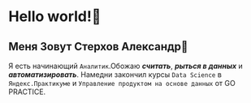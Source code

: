 # Hello world!🖖

## Меня Зовут Стерхов Александр🙋
 
Я есть начинающий `Аналитик`.Обожаю ***считать***, ***рыться в данных*** и ***автоматизировать***. Намедни закончил курсы `Data Science` в `Яндекс.Практикуме` и `Управление продуктом на основе данных` от GO PRACTICE.
